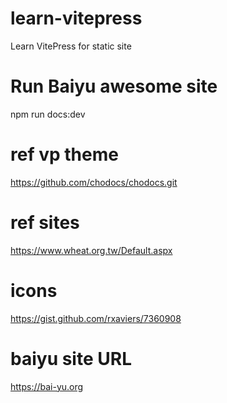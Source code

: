 # learn-vitepress
Learn VitePress for static site

# Run Baiyu awesome site
npm run docs:dev

# ref vp theme
https://github.com/chodocs/chodocs.git

# ref sites
https://www.wheat.org.tw/Default.aspx

# icons
https://gist.github.com/rxaviers/7360908

# baiyu site URL
https://bai-yu.org